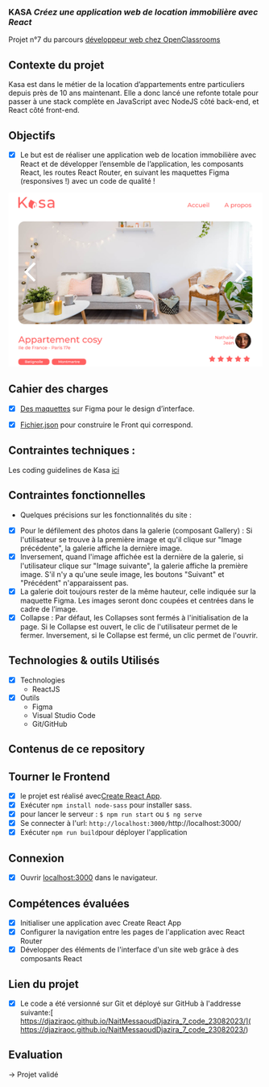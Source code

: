 ### KASA *Créez une application web de location immobilière avec React*

Projet n°7 du parcours [développeur web chez OpenClassrooms](https://openclassrooms.com/fr/paths185-developpeur-web#path-tabs)

## Contexte du projet
Kasa est dans le métier de la location d’appartements entre particuliers depuis près de 10 ans maintenant.
Elle a donc lancé une refonte totale pour passer à une stack complète en JavaScript avec NodeJS côté back-end, et React côté front-end. 

## Objectifs
- [x] Le but est de réaliser une application web de location immobilière avec React
et de développer l’ensemble de l’application, les composants React, les routes React Router, en suivant les maquettes Figma (responsives !) avec un code de qualité ! 

![desktop ](./src/assets/pictures/maquette.png)

## Cahier des charges

- [x] [Des maquettes](https://www.figma.com/file/bAnXDNqRKCRRP8mY2gcb5p/ARCHIVE-UI-Design-Kasa-FR?type=design&node-id=3-0&mode=design&t=NnTP84lS0mK1L69q-0) sur Figma pour le design d’interface.

- [x] [Fichier.json](https://s3-eu-west-1.amazonaws.com/course.oc-static.com/projects/Front-End+V2/P9+React+1/logements.json) pour construire le Front qui correspond.


## Contraintes techniques : 
Les coding guidelines de Kasa [ici](https://course.oc-static.com/projects/Front-End+V2/P9+React+1/Coding+guidelines+Kasa+FR.pdf)


## Contraintes fonctionnelles

* Quelques précisions sur les fonctionnalités du site :

- [x] Pour le défilement des photos dans la galerie (composant Gallery) :
Si l'utilisateur se trouve à la première image et qu'il clique sur "Image précédente",  la galerie affiche la dernière image. 
- [x] Inversement, quand l'image affichée est la dernière de la galerie, si l'utilisateur clique sur "Image suivante", la galerie affiche la première image. 
S'il n'y a qu'une seule image, les boutons "Suivant" et "Précédent" n'apparaissent pas.
- [x] La galerie doit toujours rester de la même hauteur, celle indiquée sur la maquette Figma. Les images seront donc coupées et centrées dans le cadre de l’image.
- [x] Collapse : Par défaut, les Collapses sont fermés à l'initialisation de la page. 
Si le Collapse est ouvert, le clic de l'utilisateur permet de le fermer.
Inversement, si le Collapse est fermé, un clic permet de l'ouvrir.

## Technologies & outils Utilisés
- [x] Technologies    
   * ReactJS
- [x] Outils 
   * Figma 
   * Visual Studio Code
   * Git/GitHub

## Contenus de ce repository

## Tourner le Frontend
- [x] le projet est réalisé avec[Create React App](https://github.com/facebook/create-react-app).
- [x] Exécuter `npm install node-sass` pour installer sass.
- [x] pour lancer le serveur : `$ npm run start` ou `$ ng serve`
- [x] Se connecter à l'url: `http://localhost:3000/`http://localhost:3000/
- [x] Exécuter `npm run build`pour déployer l'application

## Connexion
- [x] Ouvrir [localhost:3000](http://localhost:4200/) dans le navigateur.
 
## Compétences évaluées

- [x] Initialiser une application avec Create React App
- [x] Configurer la navigation entre les pages de l'application avec React Router
- [x] Développer des éléments de l'interface d'un site web grâce à des composants React
   
## Lien du projet 

- [x] Le code a été versionné sur Git et déployé sur GitHub à l'addresse suivante:[ https://djaziraoc.github.io/NaitMessaoudDjazira_7_code_23082023/]( https://djaziraoc.github.io/NaitMessaoudDjazira_7_code_23082023/)

## Evaluation
-> Projet validé 
